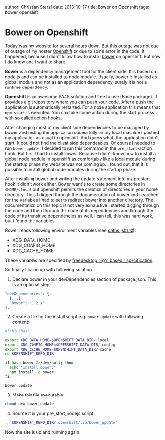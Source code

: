 author: Christian Sterzl
date: 2013-10-17
title: Bower on Openshift
tags: bower openshift

# Bower on Openshift

Today was my website for several hours down. But this outage was not due of outage of my hoster [Openshift](https://www.openshift.com/) or due to some error in the code. It happened, because I didn't know how to install [bower](http://bower.io) on openshift. But now I do know and I want to share.

**Bower** is a dependency management tool for the client side. It is based on node.js and can be installed as node module. Usually, bower is installed as global module and not as an application dependency, surely it is not a runtime dependency.

**Openshift** is an awesome PAAS solution and free to use (Base package). It provides a git repository where you can push your code. After a push the application is automatically restarted. For a node application this means that `npm start` is executed. You can take some action during the start process with so called action hooks.

After changing most of my client side dependencies to be managed by bower and testing the application sucessfully on my local machine I pushed my application as usual to openshift. And guess what, the application didn't start. It could not find the client side dependencies. Of course I needed to run `bower update`. I decided to run this command in the `pre_start`-action hook. But first I had to install bower. Because I didn't know how to install a global node module in openshift as comfortably like a local module during the startup phase my website was not coming up. I found out, that it is possible to install global node modules during the startup phase.

After installing bower and writing the update statement into my prestart hook it didn't work either. Bower want's to create some directories in `$HOME/.local` but openshift permits the creation of directories in your home directory. Thus I digged through the documentation of bower and searched for the variables I had to set to redirect bower into another directory. The documentation on this topic is not very exhaustive I started digging through the code and then through the code of its dependencies and through the code of its transitive dependencies as well. I can tell, this was hard work, but I found the variables.

Bower reads following environment variables (see [paths.js#L13](https://github.com/bower/config/blob/master/lib/util/paths.js#L13)):

  * XDG_DATA_HOME
  * XDG_CONFIG_HOME
  * XDG_CACHE_HOME

These variables are specified by [freedesktop.org's basedir specification](http://standards.freedesktop.org/basedir-spec/basedir-spec-latest.html).

So finally I came up with following solution.

1. Declare bower in your devDependencies section of package.json. This is an optional step:

  ```javascript
  "devDependencies": {
    [...]
    "bower": "1.2.x"
  },

  ```

2. Create a file for the install script e.g. `bower_update` with following content:

  ```bash
  #!/bin/bash

  export XDG_DATA_HOME=$OPENSHIFT_DATA_DIR/.local
  export XDG_CONFIG_HOME=$OPENSHIFT_DATA_DIR/.config
  export XDG_CACHE_HOME=$OPENSHIFT_DATA_DIR/.cache
  cd $OPENSHIFT_REPO_DIR

  if hash bower 2>/dev/null; then
    echo "Install bower:"
    npm install -g bower
  fi

  bower update
  ```

3. Make this file executable:

  ```bash
  chmod a+x bower_update
  ```

4. Source it in your pre_start_nodejs script:

  ```bash
  . "$OPENSHIFT_REPO_DIR/.openshift/lib/bower_update"
  ```

Now the site is up and running again.
